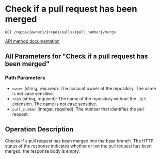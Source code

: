 # Check if a pull request has been merged

`GET /repos/{owner}/{repo}/pulls/{pull_number}/merge`

[API method documentation](https://docs.github.com/rest/pulls/pulls#check-if-a-pull-request-has-been-merged)

## All Parameters for "Check if a pull request has been merged"

### Path Parameters

- `owner` (string, required): The account owner of the repository. The name is not case sensitive.
- `repo` (string, required): The name of the repository without the `.git` extension. The name is not case sensitive.
- `pull_number` (integer, required): The number that identifies the pull request.

## Operation Description

Checks if a pull request has been merged into the base branch. The HTTP status of the response indicates whether or not the pull request has been merged; the response body is empty.
